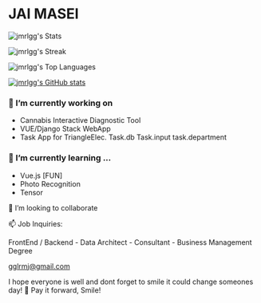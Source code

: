 # JAI MASEI
![jmrlgg's Stats](https://github-readme-stats.vercel.app/api?username=jmrlgg&theme=vue-dark&show_icons=true&hide_border=true&count_private=true)

![jmrlgg's Streak](https://github-readme-streak-stats.herokuapp.com/?user=jmrlgg&theme=prussian&hide_border=false)

![jmrlgg's Top Languages](https://github-readme-stats.vercel.app/api/top-langs/?username=jmrlgg&theme=vue-dark&show_icons=true&hide_border=true&layout=compact)

[![jmrlgg's GitHub stats](https://github-readme-stats.vercel.app/api?username=jmrlgg&theme=vue-dark&show_icons=true)](https://github.com/jmrlgg/github-readme-stats)
### 🔭 I’m currently working on 
- Cannabis Interactive Diagnostic Tool
- VUE/Django Stack WebApp
- Task App for TriangleElec. Task.db Task.input task.department  

 ### 🌱 I’m currently learning ...
- Vue.js [FUN]
- Photo Recognition
- Tensor

👯 I’m looking to collaborate

📫 Job Inquiries:

FrontEnd / Backend - Data Architect - Consultant - Business Management Degree

gglrmj@gmail.com


<!--
**jmrlgg/jmrlgg** is a ✨ _special_ ✨ repository because its `README.md` (this file) appears on your GitHub profile.

Here are some ideas to get you started:

- 🔭 I’m currently working on ...
- 🌱 I’m currently learning ...
- 👯 I’m looking to collaborate on ...
- 🤔 I’m looking for help with ...
- 💬 Ask me about ... 
- 📫 How to reach me: ...
- 😄 Pronouns: ...
- ⚡ Fun fact: ...
-->
I hope everyone is well and dont forget to smile it could change someones day! 👋
Pay it forward, Smile!
